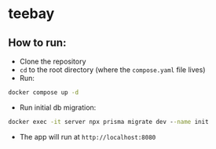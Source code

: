 # teebay

## How to run:

- Clone the repository
- `cd` to the root directory (where the `compose.yaml` file lives)
- Run:

```cmd
docker compose up -d
```

- Run initial db migration:

```cmd
docker exec -it server npx prisma migrate dev --name init
```

- The app will run at `http://localhost:8080`
